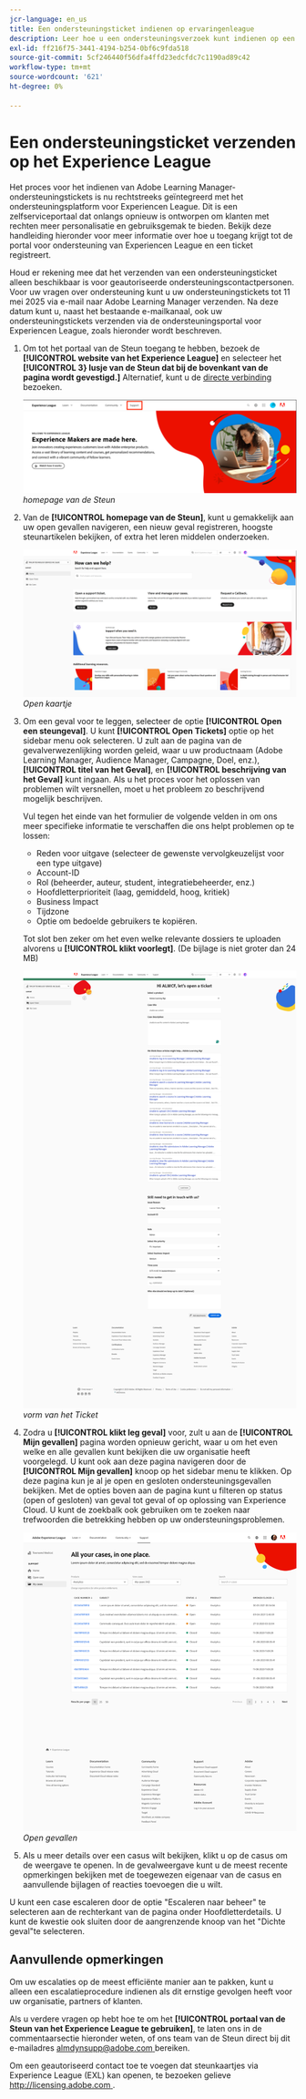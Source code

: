 ```yaml
---
jcr-language: en_us
title: Een ondersteuningsticket indienen op ervaringenleague
description: Leer hoe u een ondersteuningsverzoek kunt indienen op een Experience League
exl-id: ff216f75-3441-4194-b254-0bf6c9fda518
source-git-commit: 5cf246440f56dfa4ffd23edcfdc7c1190ad89c42
workflow-type: tm+mt
source-wordcount: '621'
ht-degree: 0%

---
```


# Een ondersteuningsticket verzenden op het Experience League

Het proces voor het indienen van Adobe Learning Manager-ondersteuningstickets is nu rechtstreeks geïntegreerd met het ondersteuningsplatform voor Experiencen League. Dit is een zelfserviceportaal dat onlangs opnieuw is ontworpen om klanten met rechten meer personalisatie en gebruiksgemak te bieden. Bekijk deze handleiding hieronder voor meer informatie over hoe u toegang krijgt tot de portal voor ondersteuning van Experiencen League en een ticket registreert.

Houd er rekening mee dat het verzenden van een ondersteuningsticket alleen beschikbaar is voor geautoriseerde ondersteuningscontactpersonen. Voor uw vragen over ondersteuning kunt u uw ondersteuningstickets tot 11 mei 2025 via e-mail naar Adobe Learning Manager verzenden. Na deze datum kunt u, naast het bestaande e-mailkanaal, ook uw ondersteuningstickets verzenden via de ondersteuningsportal voor Experiencen League, zoals hieronder wordt beschreven.

1. Om tot het portaal van de Steun toegang te hebben, bezoek de **[!UICONTROL website van het Experience League]** en selecteer het **[!UICONTROL 3} lusje van de Steun dat bij de bovenkant van de pagina wordt gevestigd.]** Alternatief, kunt u de [ directe verbinding ](https://experienceleague.adobe.com/home#support) bezoeken.

   ![](assets/support.png)
   _homepage van de Steun_

2. Van de **[!UICONTROL homepage van de Steun]**, kunt u gemakkelijk aan uw open gevallen navigeren, een nieuw geval registreren, hoogste steunartikelen bekijken, of extra het leren middelen onderzoeken.

   ![](assets/open-ticket.png)
   _Open kaartje_

3. Om een geval voor te leggen, selecteer de optie **[!UICONTROL Open een steungeval]**. U kunt **[!UICONTROL Open Tickets]** optie op het sidebar menu ook selecteren. U zult aan de pagina van de gevalverwezenlijking worden geleid, waar u uw productnaam (Adobe Learning Manager, Audience Manager, Campagne, Doel, enz.), **[!UICONTROL titel van het Geval]**, en **[!UICONTROL beschrijving van het Geval]** kunt ingaan. Als u het proces voor het oplossen van problemen wilt versnellen, moet u het probleem zo beschrijvend mogelijk beschrijven.

   Vul tegen het einde van het formulier de volgende velden in om ons meer specifieke informatie te verschaffen die ons helpt problemen op te lossen:

   * Reden voor uitgave (selecteer de gewenste vervolgkeuzelijst voor een type uitgave)
   * Account-ID
   * Rol (beheerder, auteur, student, integratiebeheerder, enz.)
   * Hoofdletterprioriteit (laag, gemiddeld, hoog, kritiek)
   * Business Impact
   * Tijdzone
   * Optie om bedoelde gebruikers te kopiëren.

   Tot slot ben zeker om het even welke relevante dossiers te uploaden alvorens u **[!UICONTROL klikt voorlegt]**. (De bijlage is niet groter dan 24 MB)

   ![](assets/ticket-form.png)
   _vorm van het Ticket_

4. Zodra u **[!UICONTROL klikt leg geval]** voor, zult u aan de **[!UICONTROL Mijn gevallen]** pagina worden opnieuw gericht, waar u om het even welke en alle gevallen kunt bekijken die uw organisatie heeft voorgelegd. U kunt ook aan deze pagina navigeren door de **[!UICONTROL Mijn gevallen]** knoop op het sidebar menu te klikken. Op deze pagina kun je al je open en gesloten ondersteuningsgevallen bekijken. Met de opties boven aan de pagina kunt u filteren op status (open of gesloten) van geval tot geval of op oplossing van Experience Cloud. U kunt de zoekbalk ook gebruiken om te zoeken naar trefwoorden die betrekking hebben op uw ondersteuningsproblemen.

   ![](assets/open-cases.png)
   _Open gevallen_

5. Als u meer details over een casus wilt bekijken, klikt u op de casus om de weergave te openen. In de gevalweergave kunt u de meest recente opmerkingen bekijken met de toegewezen eigenaar van de casus en aanvullende bijlagen of reacties toevoegen die u wilt.

U kunt een case escaleren door de optie &quot;Escaleren naar beheer&quot; te selecteren aan de rechterkant van de pagina onder Hoofdletterdetails. U kunt de kwestie ook sluiten door de aangrenzende knoop van het &quot;Dichte geval&quot;te selecteren.

## Aanvullende opmerkingen

Om uw escalaties op de meest efficiënte manier aan te pakken, kunt u alleen een escalatieprocedure indienen als dit ernstige gevolgen heeft voor uw organisatie, partners of klanten.

Als u verdere vragen op hebt hoe te om het **[!UICONTROL portaal van de Steun van het Experience League te gebruiken]**, te laten ons in de commentaarsectie hieronder weten, of ons team van de Steun direct bij dit e-mailadres [ almdynsupp@adobe.com ](mailto:almdynsupp@adobe.com) bereiken.

Om een geautoriseerd contact toe te voegen dat steunkaartjes via Experience League (EXL) kan openen, te bezoeken gelieve [ http://licensing.adobe.com ](http://licensing.adobe.com).

